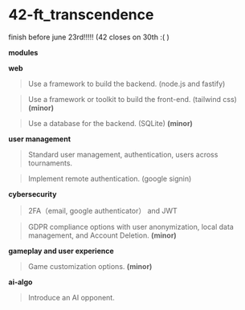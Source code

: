 # 42-ft_transcendence

finish before june 23rd!!!!! (42 closes on 30th :( )


**modules**

**web**
> Use a framework to build the backend. (node.js and fastify)

> Use a framework or toolkit to build the front-end. (tailwind css) **(minor)**

> Use a database for the backend. (SQLite) **(minor)**

**user management**
> Standard user management, authentication, users across tournaments.

> Implement remote authentication. (google signin)

**cybersecurity**

> 2FA（email, google authenticator） and JWT

> GDPR compliance options with user anonymization, local data management, and Account Deletion. **(minor)**

**gameplay and user experience**
> Game customization options. **(minor)**

**ai-algo**
> Introduce an AI opponent.